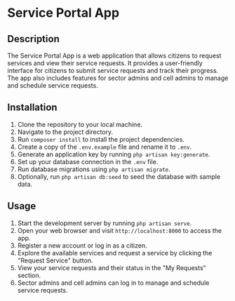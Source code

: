# Service Portal App

## Description
The Service Portal App is a web application that allows citizens to request services and view their service requests. It provides a user-friendly interface for citizens to submit service requests and track their progress. The app also includes features for sector admins and cell admins to manage and schedule service requests.


## Installation
1. Clone the repository to your local machine.
2. Navigate to the project directory.
3. Run `composer install` to install the project dependencies.
4. Create a copy of the `.env.example` file and rename it to `.env`.
5. Generate an application key by running `php artisan key:generate`.
6. Set up your database connection in the `.env` file.
7. Run database migrations using `php artisan migrate`.
8. Optionally, run `php artisan db:seed` to seed the database with sample data.

## Usage
1. Start the development server by running `php artisan serve`.
2. Open your web browser and visit `http://localhost:8000` to access the app.
3. Register a new account or log in as a citizen.
4. Explore the available services and request a service by clicking the "Request Service" button.
5. View your service requests and their status in the "My Requests" section.
6. Sector admins and cell admins can log in to manage and schedule service requests.
